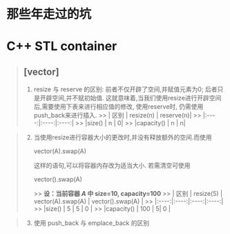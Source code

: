 # **__那些年走过的坑__**
# C++ STL container 

> ## [__vector__]
> 1. resize 与 reserve 的区别: 前者不仅开辟了空间,并赋值元素为0; 后者只是开辟空间,并不赋初始值. 这就意味着,当我们使用resize进行开辟空间后,需要使用下表来进行相应值的修改, 使用reserve时, 仍需使用push_back来进行插入.
    >> | 区别 | resize(n) | reserve(n)|
    >> |:----:|:----:|:----:|
    >> |size() | n | 0|
    >> |capacity() | n | n|

> 2. 当使用resize进行容器大小的更改时,并没有释放额外的空间.而使用 <p> vector<type>(A).swap(A) </p> 这样的语句,可以将容器内存改为适当大小. 若需清空可使用 <p> vector<type>().swap(A) </p>
    >> __设：当前容器 *A* 中 size=10, capacity=100__
    >> | 区别 | resize(5) | vector<type>(A).swap(A) | vector<type>().swap(A) |
    >> |:----:|:----:|:----:|:----:|
    >> |size() | 5 | 5 | 0 |
    >> |capacity() | 100 | 5| 0 |

> 3. 使用 push_back 与 emplace_back 的区别
